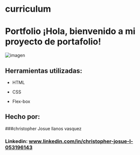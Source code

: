 # curriculum

# Portfolio ¡Hola, bienvenido a mi proyecto de portafolio!

![imagen](https://cdn1.gnarususercontent.com.br/6/450324/9facae6f-79bf-48f3-b3a9-b4f9284802d7.png)

## Herramientas utilizadas:

- HTML

- CSS

- Flex-box

## Hecho por:

###christopher Josue llanos vasquez

### Linkedin: www.linkedin.com/in/christopher-josue-l-053196143
